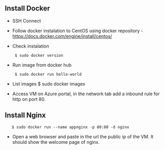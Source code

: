 ## Install Docker

- SSH Connect
- Follow docker instalation to CentOS using docker repository - https://docs.docker.com/engine/install/centos/
- Check instalation

       $ sudo docker version

- Run image from docker hub

       $ sudo docker run hello-world

- List images
  $ sudo docker images

- Access VM on Azure portal, in the network tab add a inbound rule for http on port 80.

## Install Nginx

       $ sudo docker run --name appnginx -p 80:80 -d nginx

- Open a web browser and paste in the url the public ip of the VM. It should show the welcome page of nginx.
